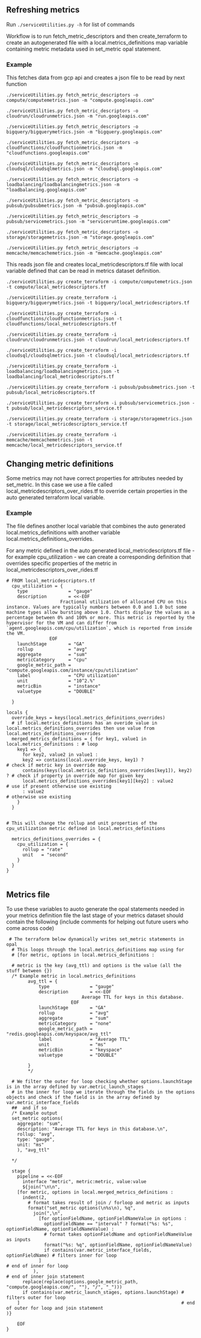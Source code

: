 ## Refreshing metrics
Run ```./serviceUtilities.py -h``` for list of commands

Workflow is to run fetch_metric_descriptors and then create_terraform to create an autogenerated file with a local.metrics_definitions map variable containing metric metadata used in set_metric opal statement.


### Example

This fetches data from gcp api and creates a json file to be read by next function
```
./serviceUtilities.py fetch_metric_descriptors -o compute/computemetrics.json -m "compute.googleapis.com"

./serviceUtilities.py fetch_metric_descriptors -o cloudrun/cloudrunmetrics.json -m "run.googleapis.com"

./serviceUtilities.py fetch_metric_descriptors -o bigquery/bigquerymetrics.json -m "bigquery.googleapis.com"

./serviceUtilities.py fetch_metric_descriptors -o cloudfunctions/cloudfunctionmetrics.json -m "cloudfunctions.googleapis.com"

./serviceUtilities.py fetch_metric_descriptors -o cloudsql/cloudsqlmetrics.json -m "cloudsql.googleapis.com"

./serviceUtilities.py fetch_metric_descriptors -o loadbalancing/loadbalancingmetrics.json -m "loadbalancing.googleapis.com"

./serviceUtilities.py fetch_metric_descriptors -o pubsub/pubsubmetrics.json -m "pubsub.googleapis.com"

./serviceUtilities.py fetch_metric_descriptors -o pubsub/servicemetrics.json -m "serviceruntime.googleapis.com"

./serviceUtilities.py fetch_metric_descriptors -o storage/storagemetrics.json -m "storage.googleapis.com"

./serviceUtilities.py fetch_metric_descriptors -o memcache/memcachemetrics.json -m "memcache.googleapis.com"

```

This reads json file and creates local_metricdescriptors.tf file with local variable defined that can be read in metrics dataset definition.

```
./serviceUtilities.py create_terraform -i compute/computemetrics.json -t compute/local_metricdescriptors.tf 

./serviceUtilities.py create_terraform -i bigquery/bigquerymetrics.json -t bigquery/local_metricdescriptors.tf 

./serviceUtilities.py create_terraform -i cloudfunctions/cloudfunctionmetrics.json -t cloudfunctions/local_metricdescriptors.tf 

./serviceUtilities.py create_terraform -i cloudrun/cloudrunmetrics.json -t cloudrun/local_metricdescriptors.tf 

./serviceUtilities.py create_terraform -i cloudsql/cloudsqlmetrics.json -t cloudsql/local_metricdescriptors.tf 

./serviceUtilities.py create_terraform -i loadbalancing/loadbalancingmetrics.json -t loadbalancing/local_metricdescriptors.tf 

./serviceUtilities.py create_terraform -i pubsub/pubsubmetrics.json -t pubsub/local_metricdescriptors.tf 

./serviceUtilities.py create_terraform -i pubsub/servicemetrics.json -t pubsub/local_metricdescriptors_service.tf 

./serviceUtilities.py create_terraform -i storage/storagemetrics.json -t storage/local_metricdescriptors_service.tf 

./serviceUtilities.py create_terraform -i memcache/memcachemetrics.json -t memcache/local_metricdescriptors_service.tf 

```

## Changing metric definitions
Some metrics may not have correct properties for attributes needed by set_metric.  In this case we use a file called local_metricdescriptors_over_rides.tf to override certain properties in the auto generated terraform local variable.

### Example
The file defines another local variable that combines the auto generated local.metrics_definitions with another variable local.metrics_definitions_overrides.

For any metric defined in the auto generated local_metricdescriptors.tf file - for example cpu_utilization - we can create a corresponding definition that overrides specific properties of the metric in local_metricdescriptors_over_rides.tf

```
# FROM local_metricdescriptors.tf
  cpu_utilization = {
    type               = "gauge"
    description        = <<-EOF
                    Fractional utilization of allocated CPU on this instance. Values are typically numbers between 0.0 and 1.0 but some machine types allow bursting above 1.0. Charts display the values as a percentage between 0% and 100% or more. This metric is reported by the hypervisor for the VM and can differ from `agent.googleapis.com/cpu/utilization`, which is reported from inside the VM.
                EOF
    launchStage        = "GA"
    rollup             = "avg"
    aggregate          = "sum"
    metricCategory     = "cpu"
    google_metric_path = "compute.googleapis.com/instance/cpu/utilization"
    label              = "CPU utilization"
    unit               = "10^2.%"
    metricBin          = "instance"
    valuetype          = "DOUBLE"

  }
  ```

```
locals {
  override_keys = keys(local.metrics_definitions_overrides)
  # if local.metrics_definitions has an overide value in local.metrics_definitions_overrides then use value from local.metrics_definitions_overrides
  merged_metrics_definitions = { for key1, value1 in local.metrics_definitions : # loop
    key1 => {
      for key2, value2 in value1 :
      key2 => contains(local.override_keys, key1) ?                     # check if metric key in override map
      contains(keys(local.metrics_definitions_overrides[key1]), key2) ? # check if property in override map for given key
      local.metrics_definitions_overrides[key1][key2] : value2          # use if present otherwise use existing
      : value2                                                          # otherwise use existing
    }
  }


# This will change the rollup and unit properties of the cpu_utilization metric defined in local.metrics_definitions 

  metrics_definitions_overrides = {
    cpu_utilization = {
      rollup = "rate"
      unit   = "second"
    }
  }
}


```

## Metrics file
To use these variables to auoto generate the opal statements needed in your metrics definition file the last stage of your metrics dataset should contain the following (include comments for helping out future users who come across code)

```
 # The terraform below dynamically writes set_metric statements in opal
  # This loops through the local.metrics_definitions map using for
  # [for metric, options in local.metrics_definitions :

  # metric is the key (avg_ttl) and options is the value (all the stuff between {})
  /* Example metric in local.metrics_definitions
        avg_ttl = {
            type               = "gauge"
            description        = <<-EOF
                            Average TTL for keys in this database.
                        EOF
            launchStage        = "GA"
            rollup             = "avg"
            aggregate          = "sum"
            metricCategory     = "none"
            google_metric_path = "redis.googleapis.com/keyspace/avg_ttl"
            label              = "Average TTL"
            unit               = "ms"
            metricBin          = "keyspace"
            valuetype          = "DOUBLE"

        }
        */

  # We filter the outer for loop checking whether options.launchStage is in the array defined by var.metric_launch_stages 
  # in the inner for loop we iterate through the fields in the options objects and check if the field is in the array defined by var.metric_interface_fields
  ##  and if so 
  /* Example output
  set_metric options(
    aggregate: "sum",
    description: "Average TTL for keys in this database.\n",
    rollup: "avg",
    type: "gauge",
    unit: "ms"
    ), "avg_ttl"
    
  */

  stage {
    pipeline = <<-EOF
      interface "metric", metric:metric, value:value
      ${join("\n\n",
    [for metric, options in local.merged_metrics_definitions :
      indent(2,
        # format takes result of join / forloop and metric as inputs
        format("set_metric options(\n%s\n), %q",
          join(",\n",
            [for optionFieldName, optionFieldNameValue in options :
              optionFieldName == "interval" ? format("%s: %s", optionFieldName, optionFieldNameValue) :
              # format takes optionFieldName and optionFieldNameValue as inputs
              format("%s: %q", optionFieldName, optionFieldNameValue)
              if contains(var.metric_interface_fields, optionFieldName) # filters inner for loop
            ]                                                           # end of inner for loop
          ),                                                            # end of inner join statement
      replace(replace(options.google_metric_path, "compute.googleapis.com/", ""), "/", "_")))
      if contains(var.metric_launch_stages, options.launchStage) # filters outer for loop
    ]                                                            # end of outer for loop and join statement
)}  

    EOF
}
```